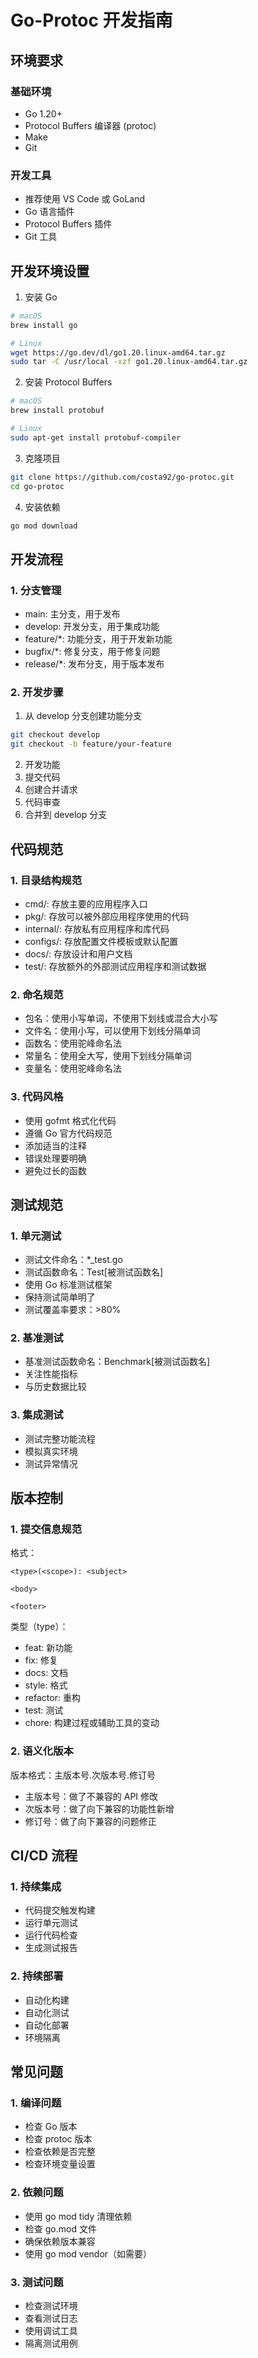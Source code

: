 # Go-Protoc 开发指南

## 环境要求

### 基础环境

- Go 1.20+
- Protocol Buffers 编译器 (protoc)
- Make
- Git

### 开发工具

- 推荐使用 VS Code 或 GoLand
- Go 语言插件
- Protocol Buffers 插件
- Git 工具

## 开发环境设置

1. 安装 Go

```bash
# macOS
brew install go

# Linux
wget https://go.dev/dl/go1.20.linux-amd64.tar.gz
sudo tar -C /usr/local -xzf go1.20.linux-amd64.tar.gz
```

2. 安装 Protocol Buffers

```bash
# macOS
brew install protobuf

# Linux
sudo apt-get install protobuf-compiler
```

3. 克隆项目

```bash
git clone https://github.com/costa92/go-protoc.git
cd go-protoc
```

4. 安装依赖

```bash
go mod download
```

## 开发流程

### 1. 分支管理

- main: 主分支，用于发布
- develop: 开发分支，用于集成功能
- feature/*: 功能分支，用于开发新功能
- bugfix/*: 修复分支，用于修复问题
- release/*: 发布分支，用于版本发布

### 2. 开发步骤

1. 从 develop 分支创建功能分支

```bash
git checkout develop
git checkout -b feature/your-feature
```

2. 开发功能
3. 提交代码
4. 创建合并请求
5. 代码审查
6. 合并到 develop 分支

## 代码规范

### 1. 目录结构规范

- cmd/: 存放主要的应用程序入口
- pkg/: 存放可以被外部应用程序使用的代码
- internal/: 存放私有应用程序和库代码
- configs/: 存放配置文件模板或默认配置
- docs/: 存放设计和用户文档
- test/: 存放额外的外部测试应用程序和测试数据

### 2. 命名规范

- 包名：使用小写单词，不使用下划线或混合大小写
- 文件名：使用小写，可以使用下划线分隔单词
- 函数名：使用驼峰命名法
- 常量名：使用全大写，使用下划线分隔单词
- 变量名：使用驼峰命名法

### 3. 代码风格

- 使用 gofmt 格式化代码
- 遵循 Go 官方代码规范
- 添加适当的注释
- 错误处理要明确
- 避免过长的函数

## 测试规范

### 1. 单元测试

- 测试文件命名：*_test.go
- 测试函数命名：Test[被测试函数名]
- 使用 Go 标准测试框架
- 保持测试简单明了
- 测试覆盖率要求：>80%

### 2. 基准测试

- 基准测试函数命名：Benchmark[被测试函数名]
- 关注性能指标
- 与历史数据比较

### 3. 集成测试

- 测试完整功能流程
- 模拟真实环境
- 测试异常情况

## 版本控制

### 1. 提交信息规范

格式：

```
<type>(<scope>): <subject>

<body>

<footer>
```

类型（type）：

- feat: 新功能
- fix: 修复
- docs: 文档
- style: 格式
- refactor: 重构
- test: 测试
- chore: 构建过程或辅助工具的变动

### 2. 语义化版本

版本格式：主版本号.次版本号.修订号

- 主版本号：做了不兼容的 API 修改
- 次版本号：做了向下兼容的功能性新增
- 修订号：做了向下兼容的问题修正

## CI/CD 流程

### 1. 持续集成

- 代码提交触发构建
- 运行单元测试
- 运行代码检查
- 生成测试报告

### 2. 持续部署

- 自动化构建
- 自动化测试
- 自动化部署
- 环境隔离

## 常见问题

### 1. 编译问题

- 检查 Go 版本
- 检查 protoc 版本
- 检查依赖是否完整
- 检查环境变量设置

### 2. 依赖问题

- 使用 go mod tidy 清理依赖
- 检查 go.mod 文件
- 确保依赖版本兼容
- 使用 go mod vendor（如需要）

### 3. 测试问题

- 检查测试环境
- 查看测试日志
- 使用调试工具
- 隔离测试用例
